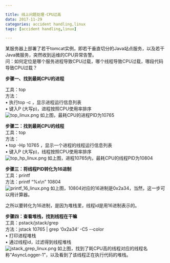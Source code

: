 ```yaml
---

title: 线上问题处理-CPU过高
data: 2017-11-29
categories: accident handling,linux
tags: [accident handling,linux]

---
```


某服务器上部署了若干tomcat实例，即若干垂直切分的Java站点服务，以及若干Java微服务，突然收到运维的CPU异常告警。  
问：如何定位是哪个服务进程导致CPU过载，哪个线程导致CPU过载，哪段代码导致CPU过载？


**步骤一、找到最耗CPU的进程**

工具：top  
方法：  
•	执行top -c ，显示进程运行信息列表  
•	键入P (大写p)，进程按照CPU使用率排序  
![top_linux.png](https://i.loli.net/2017/12/06/5a279cce5c796.png)
如上图，最耗CPU的进程PID为10765

**步骤二：找到最耗CPU的线程**  
工具：top  
方法：  
•	top -Hp 10765 ，显示一个进程的线程运行信息列表  
•	键入P (大写p)，线程按照CPU使用率排序  
![top_hp_linux.png](https://i.loli.net/2017/12/06/5a279d2c284d8.png)
如上图，进程10765内，最耗CPU的线程PID为10804

**步骤三：将线程PID转化为16进制**  
工具：printf   
方法：printf “%x\n” 10804   
![printf_16_linux.png](https://i.loli.net/2017/12/06/5a279db425e22.png)
如上图，10804对应的16进制是0x2a34，当然，这一步可以用计算器。
 
之所以要转化为16进制，是因为堆栈里，线程id是用16进制表示的。


**步骤四：查看堆栈，找到线程在干嘛**  
工具：pstack/jstack/grep  
方法：jstack 10765 | grep ‘0x2a34’ -C5 --color  
•	打印进程堆栈  
•	通过线程id，过滤得到线程堆栈  
![jstack_grep_linux.png](https://i.loli.net/2017/12/06/5a279e337516e.png)
如上图，找到了耗CPU高的线程对应的线程名称“AsyncLogger-1”，以及看到了该线程正在执行代码的堆栈。

